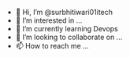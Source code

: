 - 👋 Hi, I’m @surbhitiwari01itech
- 👀 I’m interested in ...
- 🌱 I’m currently learning Devops
- 💞️ I’m looking to collaborate on ...
- 📫 How to reach me ...

<!---
surbhitiwari01itech/surbhitiwari01itech is a ✨ special ✨ repository because its `README.md` (this file) appears on your GitHub profile.
You can click the Preview link to take a look at your changes.
--->
